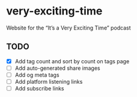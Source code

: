 # very-exciting-time

Website for the “It’s a Very Exciting Time” podcast

## TODO

- [x] Add tag count and sort by count on tags page
- [ ] Add auto-generated share images
- [ ] Add og meta tags
- [ ] Add platform listening links
- [ ] Add subscribe links
